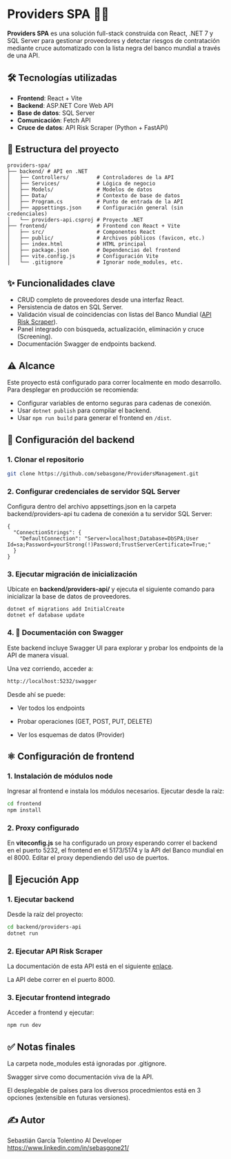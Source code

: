 # Providers SPA 🧾🌐

**Providers SPA** es una solución full-stack construida con React, .NET 7 y SQL Server para gestionar proveedores y detectar riesgos de contratación mediante cruce automatizado con la lista negra del banco mundial a través de una API.


## 🛠 Tecnologías utilizadas

- **Frontend**: React + Vite
- **Backend**: ASP.NET Core Web API
- **Base de datos**: SQL Server
- **Comunicación**: Fetch API
- **Cruce de datos**: API Risk Scraper (Python + FastAPI)

## 📂 Estructura del proyecto
```
providers-spa/
├── backend/ # API en .NET
│   ├── Controllers/         # Controladores de la API
│   ├── Services/            # Lógica de negocio
│   ├── Models/              # Modelos de datos
│   ├── Data/                # Contexto de base de datos
│   ├── Program.cs           # Punto de entrada de la API
│   ├── appsettings.json     # Configuración general (sin credenciales)
│   └── providers-api.csproj # Proyecto .NET
├── frontend/                # Frontend con React + Vite
│   ├── src/                 # Componentes React
│   ├── public/              # Archivos públicos (favicon, etc.)
│   ├── index.html           # HTML principal
│   ├── package.json         # Dependencias del frontend
│   ├── vite.config.js       # Configuración Vite
│   └── .gitignore           # Ignorar node_modules, etc.
```

## ✨ Funcionalidades clave

- CRUD completo de proveedores desde una interfaz React.
- Persistencia de datos en SQL Server.
- Validación visual de coincidencias con listas del Banco Mundial ([API Risk Scraper](https://github.com/sebasgone/RiskScraper)).
- Panel integrado con búsqueda, actualización, eliminación y cruce (Screening).
- Documentación Swagger de endpoints backend.

## ⚠️ Alcance
 Este proyecto está configurado para correr localmente en modo desarrollo. Para desplegar en producción se recomienda:

- Configurar variables de entorno seguras para cadenas de conexión.
- Usar `dotnet publish` para compilar el backend.
- Usar `npm run build` para generar el frontend en `/dist`.

## 🧠 Configuración del backend

### 1. Clonar el repositorio

```bash
git clone https://github.com/sebasgone/ProvidersManagement.git
```

### 2. Configurar credenciales de servidor SQL Server

Configura dentro del archivo appsettings.json en la carpeta backend/providers-api tu cadena de conexión a tu servidor SQL Server:

```
{
  "ConnectionStrings": {
    "DefaultConnection": "Server=localhost;Database=DbSPA;User Id=sa;Password=yourStrong(!)Password;TrustServerCertificate=True;"
  }
}

```

### 3. Ejecutar migración de inicialización

Ubicate en **backend/providers-api/** y ejecuta el siguiente comando para inicializar la base de datos de proveedores.

```
dotnet ef migrations add InitialCreate
dotnet ef database update
```

### 4. 📘 Documentación con Swagger
Este backend incluye Swagger UI para explorar y probar los endpoints de la API de manera visual.

Una vez corriendo, acceder a:

```bash
http://localhost:5232/swagger
```

Desde ahí se puede:

- Ver todos los endpoints

- Probar operaciones (GET, POST, PUT, DELETE)

- Ver los esquemas de datos (Provider)

## ⚛️ Configuración de frontend

### 1. Instalación de módulos node 

Ingresar al frontend e instala los módulos necesarios. Ejecutar desde la raíz:

```bash
cd frontend
npm install
```
### 2. Proxy configurado

En **viteconfig.js** se ha configurado un proxy esperando correr el backend en el puerto 5232, el frontend en el 5173/5174 y la API del Banco mundial en el 8000.
Editar el proxy dependiendo del uso de puertos.

## 🚀 Ejecución App

### 1. Ejecutar backend
Desde la raíz del proyecto:

```bash
cd backend/providers-api
dotnet run
```
### 2. Ejecutar API Risk Scraper
La documentación de esta API está en el siguiente [enlace](https://github.com/sebasgone/RiskScraper).

La API debe correr en el puerto 8000.

### 3. Ejecutar frontend integrado
Acceder a frontend y ejecutar:

```bash
npm run dev
```

## ✅ Notas finales

La carpeta node_modules está ignoradas por .gitignore.

Swagger sirve como documentación viva de la API.

El desplegable de países para los diversos procedmientos está en 3 opciones (extensible en futuras versiones).


## ✍️ Autor

Sebastián García Tolentino 
AI Developer
https://www.linkedin.com/in/sebasgone21/

